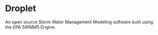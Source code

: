 # Droplet
An open source Storm Water Management Modeling software built using the EPA SWMM5 Engine.

